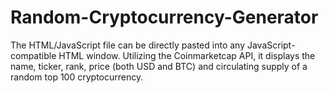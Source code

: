 # Random-Cryptocurrency-Generator
The HTML/JavaScript file can be directly pasted into any JavaScript-compatible HTML window. Utilizing the Coinmarketcap API, it displays the name, ticker, rank, price (both USD and BTC) and circulating supply of a random top 100 cryptocurrency.

